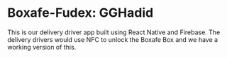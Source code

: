 # Boxafe-Fudex: GGHadid
This is our delivery driver app built using React Native and Firebase. The delivery drivers would use NFC to unlock the Boxafe Box and we have a working version of this.
